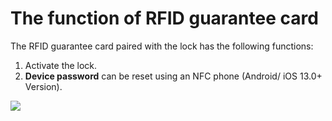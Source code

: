 # The function of RFID guarantee card

The RFID guarantee card paired with the lock has the following functions:

1. Activate the lock.
2. **Device password** can be reset using an NFC phone \(Android/ iOS 13.0+ Version\).

![](../.gitbook/assets/you-shi-da-chan-pin-bao-zheng-ka-fan-zhong-.png)

